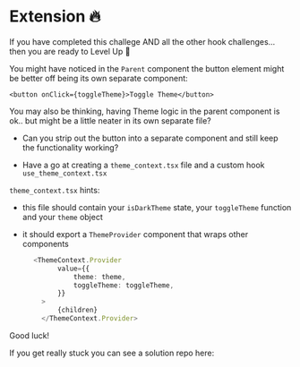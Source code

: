 # Extension 🔥

If you have completed this challege AND all the other hook challenges... then you are ready to Level Up 💪

You might have noticed in the `Parent` component the button element might be better off being its own separate component:

`<button onClick={toggleTheme}>Toggle Theme</button>`

You may also be thinking, having Theme logic in the parent component is ok.. but might be a little neater in its own separate file?

- Can you strip out the button into a separate component and still keep the functionality working?

- Have a go at creating a `theme_context.tsx` file and a custom hook `use_theme_context.tsx`

`theme_context.tsx` hints:

- this file should contain your `isDarkTheme` state, your `toggleTheme` function and your `theme` object

- it should export a `ThemeProvider` component that wraps other components

```TypeScript
      <ThemeContext.Provider
            value={{
                theme: theme,
                toggleTheme: toggleTheme,
            }}
        >
            {children}
        </ThemeContext.Provider>

```

Good luck!

If you get really stuck you can see a solution repo here:
